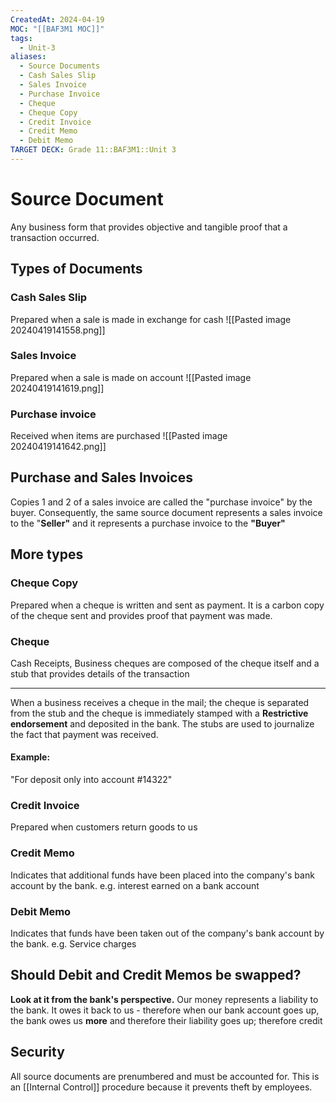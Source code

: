 ```yaml
---
CreatedAt: 2024-04-19
MOC: "[[BAF3M1 MOC]]"
tags:
  - Unit-3
aliases:
  - Source Documents
  - Cash Sales Slip
  - Sales Invoice
  - Purchase Invoice
  - Cheque
  - Cheque Copy
  - Credit Invoice
  - Credit Memo
  - Debit Memo
TARGET DECK: Grade 11::BAF3M1::Unit 3
---
```


# Source Document
Any business form that provides objective and tangible proof that a transaction occurred.


## Types of Documents

### Cash Sales Slip
Prepared when a sale is made in exchange for cash
![[Pasted image 20240419141558.png]]


### Sales Invoice
Prepared when a sale is made on account
![[Pasted image 20240419141619.png]]


### Purchase invoice
Received when items are purchased
![[Pasted image 20240419141642.png]]


## Purchase and Sales Invoices
Copies 1 and 2 of a sales invoice are called the "purchase invoice" by the buyer. Consequently, the same source document represents a sales invoice to the "**Seller"** and it represents a purchase invoice to the **"Buyer"**


## More types

### Cheque Copy
Prepared when a cheque is written and sent as payment. It is a carbon copy of the cheque sent and provides proof that payment was made.


### Cheque
Cash Receipts, Business cheques are composed of the cheque itself and a stub that provides details of the transaction
___
When a business receives a cheque in the mail; the cheque is separated from the stub and the cheque is immediately stamped with a **Restrictive endorsement** and deposited in the bank. The stubs are used to journalize the fact that payment was received.
#### Example:
"For deposit only into  account #14322"


### Credit Invoice
Prepared when customers return goods to us


### Credit Memo
Indicates that additional funds have been placed into the company's bank account by the bank.
e.g. interest earned on a bank account


### Debit Memo
Indicates that funds have been taken out of the company's bank account by the bank.
e.g. Service charges


## Should Debit and Credit Memos be swapped?
**Look at it from the bank's perspective.** Our money represents a liability to the bank. It owes it back to us - therefore when our bank account goes up, the bank owes us **more** and therefore their liability goes up; therefore credit


## Security
All source documents are prenumbered and must be accounted for. This is an [[Internal Control]] procedure because it prevents theft by employees.

